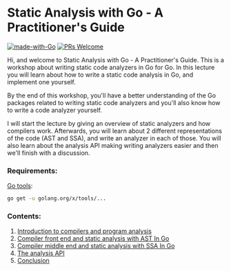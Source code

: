 # Static Analysis with Go - A Practitioner's Guide
[![made-with-Go](https://img.shields.io/badge/Made%20with-Go-1f425f.svg)](http://golang.org)
[![PRs Welcome](https://img.shields.io/badge/PRs-welcome-brightgreen.svg?style=flat-square)](http://makeapullrequest.com)

Hi, and welcome to Static Analysis with Go - A Practitioner's Guide. 
This is a workshop about writing static code analyzers in Go for Go.
In this lecture you will learn about how to write a static code analysis in Go, and implement one yourself. 

By the end of this workshop, you'll have a better understanding of the Go packages related to writing static code
analyzers and you'll also know how to write a code analyzer yourself. 

I will start the lecture by giving an overview of static analyzers and how compilers work. Afterwards, you will learn
about 2 different representations of the code (AST and SSA), and write an analyzer in each of those. 
You will also learn about the analysis API making writing analyzers easier and then we'll finish with a discussion.

### Requirements:
[Go tools](https://github.com/golang/tools):
```bash
go get -u golang.org/x/tools/...
```


### Contents:
1. [Introduction to compilers and program analysis](https://github.com/amit-davidson/GopherCon2021IsraelStaticAnalysisWorkshop/tree/master/Intro)
2. [Compiler front end and static analysis with AST In Go](https://github.com/amit-davidson/GopherCon2021IsraelStaticAnalysisWorkshop/blob/master/CompilerFrontEndASTInGo)
3. [Compiler middle end and static analysis with SSA In Go](https://github.com/amit-davidson/GopherCon2021IsraelStaticAnalysisWorkshop/blob/master/CompilerMiddleEndSSAInGo)
3. [The analysis API](https://github.com/amit-davidson/GopherCon2021IsraelStaticAnalysisWorkshop/tree/master/AnalysisApi)
3. [Conclusion](https://github.com/amit-davidson/GopherCon2021IsraelStaticAnalysisWorkshop/tree/master/Conclusion)